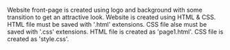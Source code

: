 Website front-page is created using logo and background with some transition to get an attractive look.
Website is created using HTML & CSS.
HTML file must be saved with '.html' extensions. 
CSS file alse must be saved with '.css' extensions.
HTML file is created as 'page1.html'.
CSS file is created as 'style.css'.
